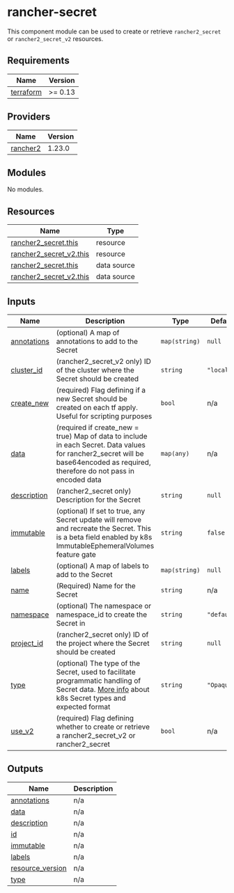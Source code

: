 # rancher-secret

This component module can be used to create or retrieve `rancher2_secret` or `rancher2_secret_v2` resources.

<!-- BEGINNING OF PRE-COMMIT-TERRAFORM DOCS HOOK -->
## Requirements

| Name | Version |
|------|---------|
| <a name="requirement_terraform"></a> [terraform](#requirement\_terraform) | >= 0.13 |

## Providers

| Name | Version |
|------|---------|
| <a name="provider_rancher2"></a> [rancher2](#provider\_rancher2) | 1.23.0 |

## Modules

No modules.

## Resources

| Name | Type |
|------|------|
| [rancher2_secret.this](https://registry.terraform.io/providers/rancher/rancher2/latest/docs/resources/secret) | resource |
| [rancher2_secret_v2.this](https://registry.terraform.io/providers/rancher/rancher2/latest/docs/resources/secret_v2) | resource |
| [rancher2_secret.this](https://registry.terraform.io/providers/rancher/rancher2/latest/docs/data-sources/secret) | data source |
| [rancher2_secret_v2.this](https://registry.terraform.io/providers/rancher/rancher2/latest/docs/data-sources/secret_v2) | data source |

## Inputs

| Name | Description | Type | Default | Required |
|------|-------------|------|---------|:--------:|
| <a name="input_annotations"></a> [annotations](#input\_annotations) | (optional) A map of annotations to add to the Secret | `map(string)` | `null` | no |
| <a name="input_cluster_id"></a> [cluster\_id](#input\_cluster\_id) | (rancher2\_secret\_v2 only) ID of the cluster where the Secret should be created | `string` | `"local"` | no |
| <a name="input_create_new"></a> [create\_new](#input\_create\_new) | (required) Flag defining if a new Secret should be created on each tf apply. Useful for scripting purposes | `bool` | n/a | yes |
| <a name="input_data"></a> [data](#input\_data) | (required if create\_new = true) Map of data to include in each Secret. Data values for rancher2\_secret will be base64encoded as required, therefore do not pass in encoded data | `map(any)` | n/a | yes |
| <a name="input_description"></a> [description](#input\_description) | (rancher2\_secret only) Description for the Secret | `string` | `null` | no |
| <a name="input_immutable"></a> [immutable](#input\_immutable) | (optional) If set to true, any Secret update will remove and recreate the Secret. This is a beta field enabled by k8s ImmutableEphemeralVolumes feature gate | `string` | `false` | no |
| <a name="input_labels"></a> [labels](#input\_labels) | (optional) A map of labels to add to the Secret | `map(string)` | `null` | no |
| <a name="input_name"></a> [name](#input\_name) | (Required) Name for the Secret | `string` | n/a | yes |
| <a name="input_namespace"></a> [namespace](#input\_namespace) | (optional) The namespace or namespace\_id to create the Secret in | `string` | `"default"` | no |
| <a name="input_project_id"></a> [project\_id](#input\_project\_id) | (rancher2\_secret only) ID of the project where the Secret should be created | `string` | `null` | no |
| <a name="input_type"></a> [type](#input\_type) | (optional) The type of the Secret, used to facilitate programmatic handling of Secret data. [More info](https://github.com/kubernetes/api/blob/release-1.20/core/v1/types.go#L5772) about k8s Secret types and expected format | `string` | `"Opaque"` | no |
| <a name="input_use_v2"></a> [use\_v2](#input\_use\_v2) | (required) Flag defining whether to create or retrieve a rancher2\_secret\_v2 or rancher2\_secret | `bool` | n/a | yes |

## Outputs

| Name | Description |
|------|-------------|
| <a name="output_annotations"></a> [annotations](#output\_annotations) | n/a |
| <a name="output_data"></a> [data](#output\_data) | n/a |
| <a name="output_description"></a> [description](#output\_description) | n/a |
| <a name="output_id"></a> [id](#output\_id) | n/a |
| <a name="output_immutable"></a> [immutable](#output\_immutable) | n/a |
| <a name="output_labels"></a> [labels](#output\_labels) | n/a |
| <a name="output_resource_version"></a> [resource\_version](#output\_resource\_version) | n/a |
| <a name="output_type"></a> [type](#output\_type) | n/a |
<!-- END OF PRE-COMMIT-TERRAFORM DOCS HOOK -->
